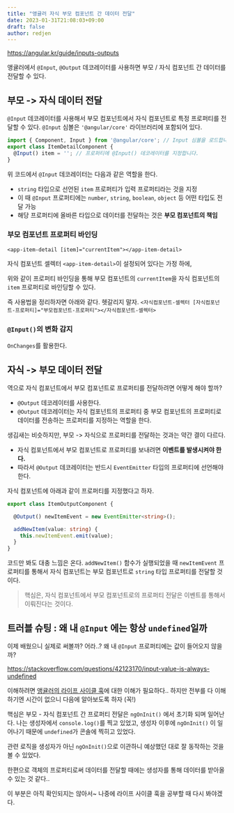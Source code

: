 ```yaml
---
title: "앵귤러 자식 부모 컴포넌트 간 데이터 전달"
date: 2023-01-31T21:08:03+09:00
draft: false
author: redjen
---
```


https://angular.kr/guide/inputs-outputs

앵귤러에서 `@Input`, `@Output` 데코레이터를 사용하면 부모 / 자식 컴포넌트 간 데이터를 전달할 수 있다.

## 부모 -> 자식 데이터 전달

`@Input` 데코레이터를 사용해서 부모 컴포넌트에서 자식 컴포넌트로 특정 프로퍼티를 전달할 수 있다.
`@Input` 심볼은 `'@angular/core'` 라이브러리에 포함되어 있다.
```typescript
import { Component, Input } from '@angular/core'; // Input 심볼을 로드합니다.
export class ItemDetailComponent {
  @Input() item = ''; // 프로퍼티에 @Input() 데코레이터를 지정합니다.
}
```

위 코드에서 `@Input` 데코레이터는 다음과 같은 역할을 한다.
- `string` 타입으로 선언된 `item` 프로퍼티가 입력 프로퍼티라는 것을 지정
- 이 때 `@Input` 프로퍼티에는 `number`, `string`, `boolean`, `object` 등 어떤 타입도 전달 가능
- 해당 프로퍼티에 올바른 타입으로 데이터를 전달하는 것은 **부모 컴포넌트의 책임**

### 부모 컴포넌트 프로퍼티 바인딩

```
<app-item-detail [item]="currentItem"></app-item-detail>
```

자식 컴포넌트 셀렉터 `<app-item-detail>`이 설정되어 있다는 가정 하에,

위와 같이 프로퍼티 바인딩을 통해 부모 컴포넌트의 `currentItem`을 자식 컴포넌트의 `item` 프로퍼티로 바인딩할 수 있다.

즉 사용법을 정리하자면 아래와 같다. 헷갈리지 말자.
`<자식컴포넌트-셀렉터 [자식컴포넌트-프로퍼티]="부모컴포넌트-프로퍼티"></자식컴포넌트-셀렉터>`

### `@Input()`의 변화 감지

`OnChanges`를 활용한다.

## 자식 -> 부모 데이터 전달

역으로 자식 컴포넌트에서 부모 컴포넌트로 프로퍼티를 전달하려면 어떻게 해야 할까?
 - `@Output` 데코레이터를 사용한다.
 - `@Output` 데코레이터는 자식 컴포넌트의 프로퍼티 중 부모 컴포넌트의 프로퍼티로 데이터를 전송하는 프로퍼티를 지정하는 역할을 한다.

생김새는 비슷하지만, 부모 -> 자식으로 프로퍼티를 전달하는 것과는 약간 결이 다르다.
- 자식 컴포넌트에서 부모 컴포넌트로 프로퍼티를 보내려면 **이벤트를 발생시켜야 한다.**
- 따라서 `@Output` 데코레이터는 반드시 `EventEmitter` 타입의 프로퍼티에 선언해야 한다.

자식 컴포넌트에 아래과 같이 프로퍼티를 지정했다고 하자.
```typescript
export class ItemOutputComponent {

  @Output() newItemEvent = new EventEmitter<string>();

  addNewItem(value: string) {
    this.newItemEvent.emit(value);
  }
}
```

코드만 봐도 대충 느낌은 온다. `addNewItem()` 함수가 실행되었을 때 `newItemEvent` 프로퍼티를 통해서 자식 컴포넌트는 부모 컴포넌트로 `string` 타입 프로퍼티를 전달할 것이다.

> 핵심은, 자식 컴포넌트에서 부모 컴포넌트로의 프로퍼티 전달은 이벤트를 통해서 이뤄진다는 것이다.

## 트러블 슈팅 : 왜 내 `@Input` 에는 항상 `undefined`일까

이제 배웠으니 실제로 써볼까? 어라..? 왜 내 `@Input` 프로퍼티에는 값이 들어오지 않을까?

https://stackoverflow.com/questions/42123170/input-value-is-always-undefined

이해하려면 [앵귤러의 라이프 사이클 훅](https://angular.io/guide/lifecycle-hooks)에 대한 이해가 필요하다.. 하지만 전부를 다 이해하기엔 시간이 없으니 다음에 알아보도록 하자 (꼭!)

핵심은 부모 - 자식 컴포넌트 간 프로퍼티 전달은 `ngOnInit()` 에서 초기화 되며 일어난다.
나는 생성자에서 `console.log()`를 찍고 있었고, 생성자 이후에 `ngOnInit()` 이 일어나기 때문에 `undefined`가 콘솔에 찍히고 있었다.

관련 로직을 생성자가 아닌 `ngOnInit()`으로 이관하니 예상했던 대로 잘 동작하는 것을 볼 수 있었다.

한편으로 객체의 프로퍼티로써 데이터를 전달할 때에는 생성자를 통해 데이터를 받아올 수 있는 것 같다..

이 부분은 아직 확인되지는 않아서~ 나중에 라이프 사이클 훅을 공부할 때 다시 봐야겠다.


